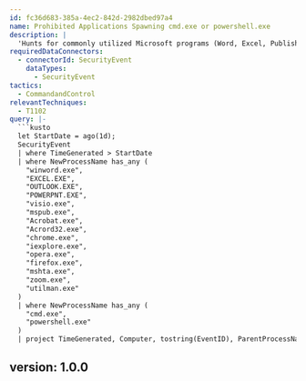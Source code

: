 ```yaml
---
id: fc36d683-385a-4ec2-842d-2982dbed97a4
name: Prohibited Applications Spawning cmd.exe or powershell.exe
description: |
  'Hunts for commonly utilized Microsoft programs (Word, Excel, Publisher, etc) and other programs known to malicious launch powershell or cmd, such as Internet Explorer, Chrome and Firefox.'
requiredDataConnectors:
  - connectorId: SecurityEvent
    dataTypes:
      - SecurityEvent
tactics:
  - CommandandControl
relevantTechniques:
  - T1102
query: |-
  ```kusto
  let StartDate = ago(1d);
  SecurityEvent
  | where TimeGenerated > StartDate
  | where NewProcessName has_any (
    "winword.exe",
    "EXCEL.EXE",
    "OUTLOOK.EXE",
    "POWERPNT.EXE",
    "visio.exe",
    "mspub.exe",
    "Acrobat.exe",
    "Acrord32.exe",
    "chrome.exe",
    "iexplore.exe",
    "opera.exe",
    "firefox.exe",
    "mshta.exe",
    "zoom.exe",
    "utilman.exe"
  )
  | where NewProcessName has_any (
    "cmd.exe",
    "powershell.exe"
  )
  | project TimeGenerated, Computer, tostring(EventID), ParentProcessName, NewProcessName, CommandLine, SubjectUserName, SourceComputerId, processID=tolong(NewProcessId), parentProcessID=tolong(ProcessId), EventData| order by TimeGenerated
  ```
version: 1.0.0
---
```


